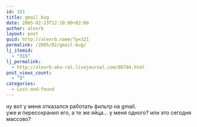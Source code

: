 ```yaml
---
id: 321
title: gmail bug
date: 2005-02-23T12:10:00+02:00
author: alexrb
layout: post
guid: http://alexrb.name/?p=321
permalink: /2005/02/gmail-bug/
lj_itemid:
  - "315"
lj_permalink:
  - http://alexrb-aka-ral.livejournal.com/80784.html
post_views_count:
  - "3"
categories:
  - Lost-and-found
---
```

ну вот у меня отказался работать фильтр на gmail.  
уже и пересохранил его, а те же яйца&#8230; у меня одного? или это сегодня массово?